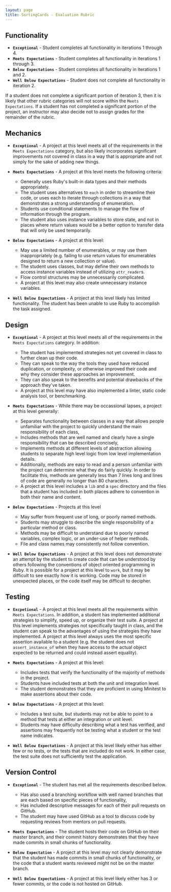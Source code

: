 ```yaml
---
layout: page
title: SortingCards - Evaluation Rubric
---
```


## Functionality

* **`Exceptional`** - Student completes all functionality in iterations 1 through 4.
* **`Meets Expectations`** - Student completes all functionality in iterations 1 through 3.
* **`Below Expectations`** - Student completes all functionality in iterations 1 and 2.
* **`Well Below Expectations`** - Student does not complete all functionality in iteration 2.

If a student does not complete a significant portion of iteration 3, then it is likely that other rubric categories will not score within the `Meets Expectations`. If a student has not completed a significant portion of the project, an instructor may also decide not to assign grades for the remainder of the rubric.

## Mechanics

* **`Exceptional`** - A project at this level meets all of the requirements in the `Meets Expectations` category, but also likely incorporates significant improvements not covered in class in a way that is appropriate and not simply for the sake of adding new things.

* **`Meets Expectations`** - A project at this level meets the following criteria:

    * Generally uses Ruby's built-in data types and their methods appropriately.
    * The student uses alternatives to `each` in order to streamline their code, or uses each to iterate through collections in a way that demonstrates a strong understanding of enumeration.
    * Students use conditional statements to manage the flow of information through the program.
    * The student also uses instance variables to store state, and not in places where return values would be a better option to transfer data that will only be used temporarily.

* **`Below Expectations`** - A project at this level:

    * May use a limited number of enumerables, or may use them inappropriately (e.g. failing to use return values for enumerables designed to return a new collection or value).
    * The student uses classes, but may define their own methods to access instance variables instead of utilizing `attr_reader`s.
    * Flow control structures may be unnecessarily complicated.
    * A project at this level may also create unnecessary instance variables.

* **`Well Below Expectations`** - A project at this level likely has limited functionality. The student has been unable to use Ruby to accomplish the task assigned.

## Design

* **`Exceptional`** - A project at this level meets all of the requirements in the `Meets Expectations` category. In addition:

    * The student has implemented strategies not yet covered in class to further clean up their code.
    * They can speak to the way the tools they used have reduced duplication, or complexity, or otherwise improved their code and why they consider these approaches an improvement.
    * They can also speak to the benefits and potential drawbacks of the approach they've taken.
    * A project at this level may have also implemented a linter, static code analysis tool, or benchmarking.

* **`Meets Expectations`** - While there may be occassional lapses, a project at this level generally:

    * Separates functionality between classes in a way that allows people unfamiliar with the project to quickly understand the main responsibility of each class,
    * Includes methods that are well named and clearly have a single responsibility that can be described concisely,
    * Implements methods at different levels of abstraction allowing students to separate high level logic from low level implementation details.
    * Additionally, methods are easy to read and a person unfamiliar with the project can determine what they do fairly quickly. In order to facilitate this, methods are generally less than 7 lines long and lines of code are generally no longer than 80 characters.
    * A project at this level includes a `lib` and a `spec` directory and the files that a student has included in both places adhere to convention in both their name and content.

* **`Below Expectations`** - Projects at this level

    * May suffer from frequent use of long, or poorly named methods.
    * Students may struggle to describe the single responsibility of a particular method or class.
    * Methods may be difficult to understand due to poorly named variables, complex logic, or an under-use of helper methods.
    * File and class names may consistently not follow convention.

* **`Well Below Expectations`** - A project at this level does not demonstrate an attempt by the student to create code that can be understood by others following the conventions of object oriented programming in Ruby. It is possible for a project at this level to `work`, but it may be difficult to see exactly how it is working. Code may be stored in unexpected places, or the code itself may be difficult to decipher.

## Testing

* **`Excpetional`** - A project at this level meets all the requirements within `Meets Expectations`. In addition, a student has implemented additional strategies to simplify, speed up, or organize their test suite. A project at this level implements strategies not specifically taught in class, and the student can speak to the advantages of using the strategies they have implemented. A project at this level always uses the most specific assertion available to a student (e.g. the student does not `assert_instance_of` when they have access to the actual object expected to be returned and could instead assert equality).

* **`Meets Expectations`** - A project at this level:

    * Includes tests that verify the functionality of the majority of methods in the project.
    * Students have included tests at both the unit and integration level.
    * The student demonstrates that they are proficient in using Minitest to make assertions about their code.

* **`Below Expectations`** - A project at this level:

    * Includes a test suite, but students may not be able to point to a method that tests at either an integration or unit level.
    * Students may have difficulty describing what a test has verified, and assertions may frequently not be testing what a student or the test name indicates.

* **`Well Below Expectations`** - A project at this level likely either has either few or no tests, or the tests that are included do not work. In either case, the test suite does not sufficiently test the application.

## Version Control

* **`Exceptional`** - The student has met all the requirements described below.

    * Has also used a branching workflow with well named branches that are each based on specific pieces of functionality,
    * Has included descriptive messages for each of their pull requests on GitHub.
    * The student may have used GitHub as a tool to discuss code by requesting reviews from mentors on pull requests.

* **`Meets Expectations`** - The student hosts their code on GitHub on their master branch, and their commit history demonstrates that they have made commits in small chunks of functionality.
* **`Below Expectation`** - A project at this level may not clearly demonstrate that the student has made commits in small chunks of functionality, or the code that a student wants reviewed might not be on the master branch.
* **`Well Below Expectations`** - A project at this level likely either has 3 or fewer commits, or the code is not hosted on GitHub.
